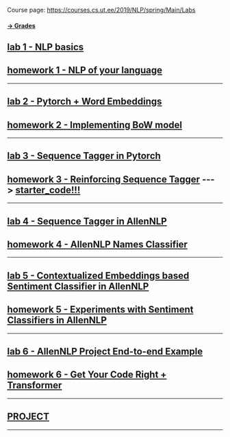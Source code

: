 Course page: https://courses.cs.ut.ee/2019/NLP/spring/Main/Labs

#### [-> Grades](https://docs.google.com/spreadsheets/d/1MEiWuvWyuEO_qo7Xn8cqngnCRZsnzxKMrBVcYz9-lVI/edit?usp=sharing) 

## [lab 1 - NLP basics](https://docs.google.com/document/d/1tZKoBBSY42LclaU1thsBjNtJ5KkAte7ZmIvD2vRYFVM/edit?usp=sharing) 
## [homework 1 - NLP of your language](https://docs.google.com/document/d/1lCp__KKBa5RAnOL5PAHXgqeZcW_kXLFAntJXpv5kOig/edit?usp=sharing)

***

## [lab 2 - Pytorch + Word Embeddings](https://github.com/tartu-nlp-2019/Practicals/tree/master/lab2_and_homework2) 
## [homework 2 - Implementing BoW model](https://github.com/tartu-nlp-2019/Practicals/blob/master/lab2_and_homework2/3_word_embeddings_tutorial.ipynb)

***

## [lab 3 - Sequence Tagger in Pytorch](https://pytorch.org/tutorials/beginner/nlp/sequence_models_tutorial.html#sphx-glr-beginner-nlp-sequence-models-tutorial-py) 
## [homework 3 - Reinforcing Sequence Tagger](https://pytorch.org/tutorials/beginner/nlp/sequence_models_tutorial.html#exercise-augmenting-the-lstm-part-of-speech-tagger-with-character-level-features) ---> [starter_code!!!](https://github.com/tartu-nlp-2019/Practicals/tree/master/hw3)

***

## [lab 4 - Sequence Tagger in AllenNLP](https://docs.google.com/document/d/1VgOGpz9qZUkfkWyLaACWBAulOwyyzOr6gr6af13uefg/edit?usp=sharing) 
## [homework 4 -  AllenNLP Names Classifier](https://docs.google.com/document/d/1VgOGpz9qZUkfkWyLaACWBAulOwyyzOr6gr6af13uefg/edit?usp=sharing)

***

## [lab 5 - Contextualized Embeddings based Sentiment Classifier in AllenNLP](https://mlexplained.com/2019/01/30/an-in-depth-tutorial-to-allennlp-from-basics-to-elmo-and-bert/) 
## [homework 5 -  Experiments with Sentiment Classifiers in AllenNLP](https://docs.google.com/document/d/16Pz11S030CNNg23s9ntvSY7ZPN3mxlBHfvhDkBFHyho/edit?usp=sharing)

***

## [lab 6 - AllenNLP Project End-to-end Example](https://docs.google.com/document/d/1kvw5Nej00dnjStXrzn6ypVCO-JY19ALRJRzVWV4gwOo/edit?usp=sharing) 
## [homework 6 -  Get Your Code Right + Transformer](https://docs.google.com/document/d/1kvw5Nej00dnjStXrzn6ypVCO-JY19ALRJRzVWV4gwOo/edit?usp=sharing)

***

## [PROJECT](https://courses.cs.ut.ee/2019/NLP/spring/Main/Project)

***

